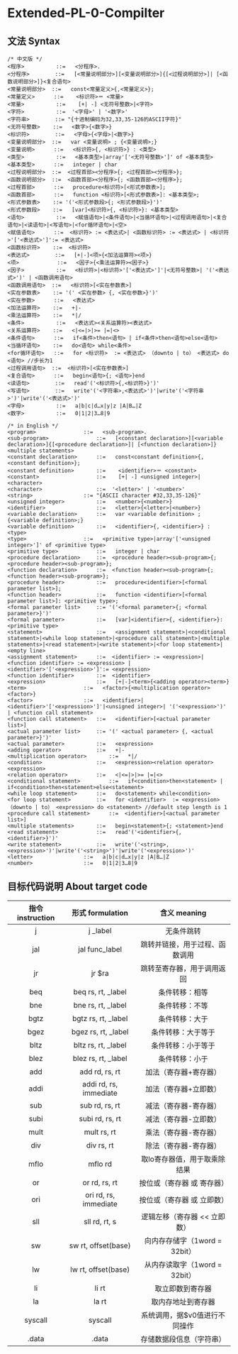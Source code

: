 # Extended-PL-0-Compilter

文法 Syntax
---
```
/* 中文版 */
<程序>          ::=   <分程序>.
<分程序>        ::=   [<常量说明部分>][<变量说明部分>]{[<过程说明部分>]| [<函数说明部分>]}<复合语句>
<常量说明部分>  ::=   const<常量定义>{,<常量定义>};
<常量定义>      ::=    <标识符>＝ <常量>
<常量>          ::=    [+| -] <无符号整数>|<字符>
<字符>          ::=  '<字母>' | '<数字>'
<字符串>        ::= "{十进制编码为32,33,35-126的ASCII字符}"
<无符号整数>    ::=   <数字>{<数字>}
<标识符>        ::=   <字母>{<字母>|<数字>}
<变量说明部分>  ::=   var <变量说明> ; {<变量说明>;}
<变量说明>      ::=   <标识符>{, <标识符>} : <类型>
<类型>          ::=   <基本类型>|array'['<无符号整数>']' of <基本类型>
<基本类型>      ::=   integer | char
<过程说明部分>  ::=  <过程首部><分程序>{; <过程首部><分程序>};
<函数说明部分>  ::=  <函数首部><分程序>{; <函数首部><分程序>};
<过程首部>      ::=   procedure<标识符>[<形式参数表>];
<函数首部>      ::=   function <标识符>[<形式参数表>]: <基本类型>;
<形式参数表>    ::= '('<形式参数段>{; <形式参数段>}')'
<形式参数段>    ::=   [var]<标识符>{, <标识符>}: <基本类型>
<语句>          ::=   <赋值语句>|<条件语句>|<当循环语句>|<过程调用语句>|<复合语句>|<读语句>|<写语句>|<for循环语句>|<空>
<赋值语句>      ::=  <标识符> := <表达式>| <函数标识符> := <表达式> | <标识符>'['<表达式>']':= <表达式>
<函数标识符>    ::=  <标识符>
<表达式>        ::=   [+|-]<项>{<加法运算符><项>}
<项>            ::=   <因子>{<乘法运算符><因子>}
<因子>          ::=   <标识符>|<标识符>'['<表达式>']'|<无符号整数>| '('<表达式>')' | <函数调用语句>
<函数调用语句>  ::=   <标识符>[<实在参数表>]
<实在参数表>    ::= '(' <实在参数> {, <实在参数>}')'
<实在参数>      ::=   <表达式>
<加法运算符>    ::=   +|-
<乘法运算符>    ::=   *|/
<条件>          ::=   <表达式><关系运算符><表达式>
<关系运算符>    ::=   <|<=|>|>= |=|<>
<条件语句>      ::=   if<条件>then<语句> | if<条件>then<语句>else<语句>
<当循环语句>    ::=   do<语句> while<条件>
<for循环语句>   ::=   for <标识符>  := <表达式> （downto | to） <表达式> do <语句> //步长为1
<过程调用语句>  ::=  <标识符>[<实在参数表>]
<复合语句>      ::=   begin<语句>{; <语句>}end
<读语句>        ::=   read'('<标识符>{,<标识符>}')'
<写语句>        ::=   write'('<字符串>,<表达式>')'|write'('<字符串>')'|write'('<表达式>')'
<字母>          ::=   a|b|c|d…x|y|z |A|B…|Z
<数字>          ::=   0|1|2|3…8|9

/* in English */
<program>          		::=   <sub-program>.
<sub-program>        		::=   [<constant declaration>][<variable declaration>]{[<procedure declaration>]| [<function declaration>]}<multiple statements>
<constant declaration>  	::=   const<constant definition>{,<constant definition>};
<constant definition>      	::=    <identifier>＝ <constant>
<constant>          		::=    [+| -] <unsigned integer>|<character>
<character>          		::=  '<letter>' | '<number>'
<string>        		::= "{ASCII character #32,33,35-126}"
<unsigned integer>    		::=   <number>{<number>}
<identifier>        		::=   <letter>{<letter>|<number>}
<variable declaration>  	::=   var <variable definition> ; {<variable definition>;}
<variable definition>   	::=   <identifier>{, <identifier>} : <type>
<type>          		::=   <primitive type>|array'['<unsigned integer>']' of <primitive type>
<primitive type>      		::=   integer | char
<procedure declaration> 	::=  <procedure header><sub-program>{; <procedure header><sub-program>};
<function declaration>  	::=  <function header><sub-program>{; <function header><sub-program>};
<procedure header>      	::=   procedure<identifier>[<formal parameter list>];
<function header>      		::=   function <identifier>[<formal parameter list>]: <primitive type>;
<formal parameter list> 	::= '('<formal parameter>{; <formal parameter>}')'
<formal parameter>    		::=   [var]<identifier>{, <identifier>}: <primitive type>
<statement>          		::=   <assignment statement>|<conditional statement>|<while loop statement>|<procedure call statement>|<multiple statements>|<read statement>|<write statement>|<for loop statement>|<empty line>
<assignment statement>  	::=  <identifier> := <expression>| <function identifier> := <expression> | <identifier>'['<expression>']':= <expression>
<function identifier>   	::=  <identifier>
<expression>        		::=   [+|-]<term>{<adding operator><term>}
<term>            		::=   <factor>{<multiplication operator><factor>}
<factor>          		::=   <identifier>|<identifier>'['<expression>']'|<unsigned integer>| '('<expression>')' | <function call statement>
<function call statement>  	::=   <identifier>[<actual parameter list>]
<actual parameter list>    	::= '(' <actual parameter> {, <actual parameter>}')'
<actual parameter>      	::=   <expression>
<adding operator>    		::=   +|-
<multiplication operator>       ::=   *|/
<condition>          		::=   <expression><relation operator><expression>
<relation operator>    		::=   <|<=|>|>= |=|<>
<conditional statement>         ::=   if<condition>then<statement> | if<condition>then<statement>else<statement>
<while loop statement>    	::=   do<statement> while<condition>
<for loop statement>   		::=   for <identifier>  := <expression> （downto | to） <expression> do <statement> //default step length is 1
<procedure call statement>      ::=  <identifier>[<actual parameter list>]
<multiple statements>      	::=   begin<statement>{; <statement>}end
<read statement>        	::=   read'('<identifier>{,<identifier>}')'
<write statement>        	::=   write'('<string>,<expression>')'|write'('<string>')'|write'('<expression>')'
<letter>          		::=   a|b|c|d…x|y|z |A|B…|Z
<number>          		::=   0|1|2|3…8|9
```

目标代码说明 About target code
---
| 指令 instruction | 形式 formulation | 含义 meaning |
| :---: | :---: | :---: |
| j | j _label | 无条件跳转 |
| jal | jal func_label | 跳转并链接，用于过程、函数调用 |
| jr |jr $ra | 跳转至寄存器，用于调用返回 |
| beq | beq rs, rt, _label | 条件转移：相等 |
| bne | bne rs, rt, _label | 条件转移：不等 |
| bgtz | bgtz rs, rt, _label | 条件转移：大于 |
| bgez | bgez rs, rt, _label | 条件转移：大于等于 |
| bltz | bltz rs, rt, _label | 条件转移：小于等于 |
| blez | blez rs, rt, _label | 条件转移：小于 |
| add | add rd, rs, rt | 加法（寄存器+寄存器） |
| addi | addi rd, rs, immediate | 加法（寄存器+立即数） |
| sub | sub rd, rs, rt | 减法（寄存器-寄存器） |
| subi | subi rd, rs, rt | 减法（寄存器-立即数）|
| mult | mult rs, rt | 乘法（寄存器-寄存器）|
| div | div rs, rt | 除法（寄存器-寄存器）|
| mflo | mflo rd | 取lo寄存器值，用于取乘除结果|
| or | or rd, rs, rt | 按位或（寄存器 或 寄存器） |
| ori | ori rd, rs, immediate | 按位或（寄存器 或 立即数） |
| sll | sll rd, rt, s | 逻辑左移（寄存器 << 立即数）|
| sw | sw rt, offset(base) | 向内存存储字（1word = 32bit）|
| lw | lw rt, offset(base) | 从内存读取字（1word = 32bit）|
| li | li rt | 取立即数到寄存器 |
| la | la rt | 取内存地址到寄存器 |
| syscall | syscall | 系统调用，据$v0值进行不同操作 |
|.data | .data | 存储数据段信息（字符串） |
